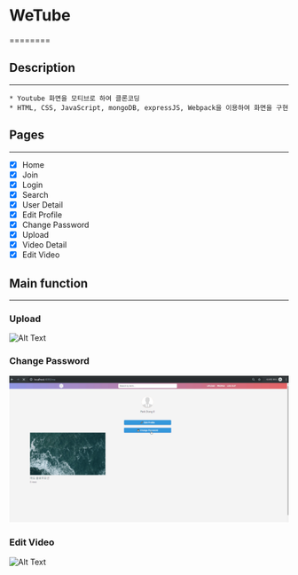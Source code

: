 # WeTube

========

## Description

---

    * Youtube 화면을 모티브로 하여 클론코딩
    * HTML, CSS, JavaScript, mongoDB, expressJS, Webpack을 이용하여 화면을 구현

## Pages

---

- [x] Home
- [x] Join
- [x] Login
- [x] Search
- [x] User Detail
- [x] Edit Profile
- [x] Change Password
- [x] Upload
- [x] Video Detail
- [x] Edit Video

## Main function

---

### Upload

![Alt Text](./image/upload.gif)

### Change Password

![Alt Text](./image/password.gif)

### Edit Video

![Alt Text](./image/video.gif)

